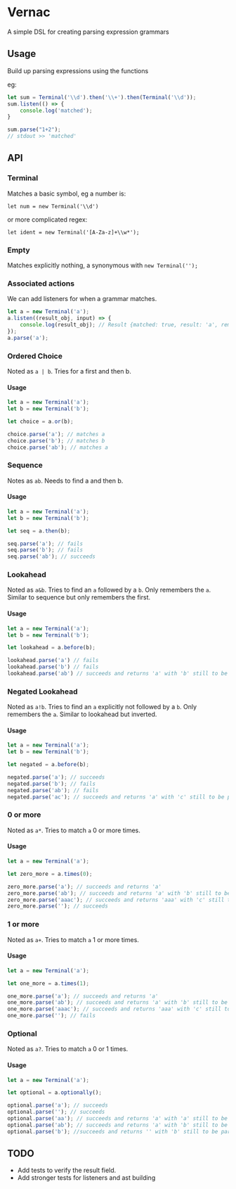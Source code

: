 # Vernac
A simple DSL for creating parsing expression grammars

## Usage
Build up parsing expressions using the functions

eg:
```Javascript
let sum = Terminal('\\d').then('\\+').then(Terminal('\\d'));
sum.listen(() => {
    console.log('matched');
}

sum.parse("1+2");
// stdout >> 'matched'
```

## API


### Terminal

Matches a basic symbol, eg a number is:

`let num = new Terminal('\\d')`

or more complicated regex:

`let ident = new Terminal('[A-Za-z]+\\w*');`

### Empty

Matches explicitly nothing, a synonymous with `new Terminal('');`

### Associated actions

We can add listeners for when a grammar matches.

```Javascript
let a = new Terminal('a');
a.listen((result_obj, input) => {
    console.log(result_obj); // Result {matched: true, result: 'a', remaining: ''}
});
a.parse('a');
```

### Ordered Choice
Noted as `a | b`. Tries for a first and then b.

#### Usage
```Javascript
let a = new Terminal('a');
let b = new Terminal('b');

let choice = a.or(b);

choice.parse('a'); // matches a
choice.parse('b'); // matches b
choice.parse('ab'); // matches a
```


### Sequence
Notes as `ab`. Needs to find a and then b.

#### Usage
```Javascript
let a = new Terminal('a');
let b = new Terminal('b');

let seq = a.then(b);

seq.parse('a'); // fails
seq.parse('b'); // fails
seq.parse('ab'); // succeeds
```

### Lookahead
Noted as `a&b`. Tries to find an `a` followed by a `b`. Only remembers the `a`.
Similar to sequence but only remembers the first.

#### Usage
```Javascript
let a = new Terminal('a');
let b = new Terminal('b');

let lookahead = a.before(b);

lookahead.parse('a') // fails
lookahead.parse('b') // fails
lookahead.parse('ab') // succeeds and returns 'a' with 'b' still to be parsed
```

### Negated Lookahead
Noted as `a!b`. Tries to find an `a` explicitly not followed by a `b`. Only
remembers the `a`.
Similar to lookahead but inverted.

#### Usage
```Javascript
let a = new Terminal('a');
let b = new Terminal('b');

let negated = a.before(b);

negated.parse('a'); // succeeds
negated.parse('b'); // fails
negated.parse('ab'); // fails
negated.parse('ac'); // succeeds and returns 'a' with 'c' still to be parsed
```

### 0 or more
Noted as `a*`. Tries to match `a` 0 or more times.

#### Usage
```Javascript
let a = new Terminal('a');

let zero_more = a.times(0);

zero_more.parse('a'); // succeeds and returns 'a'
zero_more.parse('ab'); // succeeds and returns 'a' with 'b' still to be parsed
zero_more.parse('aaac'); // succeeds and returns 'aaa' with 'c' still to be parsed
zero_more.parse(''); // succeeds
```

### 1 or more
Noted as `a+`. Tries to match `a` 1 or more times.

#### Usage
```Javascript
let a = new Terminal('a');

let one_more = a.times(1);

one_more.parse('a'); // succeeds and returns 'a'
one_more.parse('ab'); // succeeds and returns 'a' with 'b' still to be parsed
one_more.parse('aaac'); // succeeds and returns 'aaa' with 'c' still to be parsed
one_more.parse(''); // fails
```

### Optional
Noted as `a?`. Tries to match `a` 0 or 1 times.

#### Usage
```Javascript
let a = new Terminal('a');

let optional = a.optionally();

optional.parse('a'); // succeeds
optional.parse(''); // succeeds
optional.parse('aa'); // succeeds and returns 'a' with 'a' still to be parsed
optional.parse('ab'); // succeeds and returns 'a' with 'b' still to be parsed
optional.parse('b'); //succeeds and returns '' with 'b' still to be parsed
```

## TODO

- Add tests to verify the result field.
- Add stronger tests for listeners and ast building
